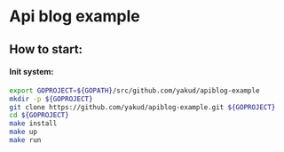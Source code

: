 # Api blog example

## How to start:

#### Init system:
```sh
export GOPROJECT=${GOPATH}/src/github.com/yakud/apiblog-example
mkdir -p ${GOPROJECT}
git clone https://github.com/yakud/apiblog-example.git ${GOPROJECT}
cd ${GOPROJECT}
make install
make up
make run
```